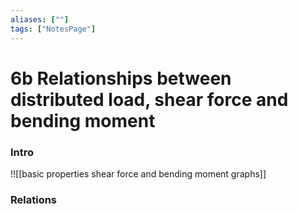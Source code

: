 ```yaml
---
aliases: [""]
tags: ["NotesPage"]
---
```


# 6b Relationships between distributed load, shear force and bending moment
### Intro

!![[basic properties shear force and bending moment graphs]]

### Relations